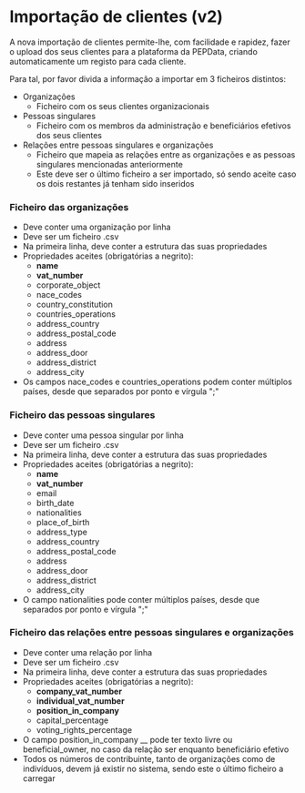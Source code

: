 # Importação de clientes (v2)

A nova importação de clientes permite-lhe, com facilidade e rapidez, fazer o upload dos seus clientes para a plataforma da PEPData, criando automaticamente um registo para cada cliente.

Para tal, por favor divida a informação a importar em 3 ficheiros distintos:

* Organizações
  * Ficheiro com os seus clientes organizacionais
* Pessoas singulares
  * Ficheiro com os membros da administração e beneficiários efetivos dos seus clientes
* Relações entre pessoas singulares e organizações
  * Ficheiro que mapeia as relações entre as organizações e as pessoas singulares mencionadas anteriormente
  * Este deve ser o último ficheiro a ser importado, só sendo aceite caso os dois restantes já tenham sido inseridos

### Ficheiro das organizações

* Deve conter uma organização por linha
* Deve ser um ficheiro .csv
* Na primeira linha, deve conter a estrutura das suas propriedades
* Propriedades aceites (obrigatórias a negrito):
  * **name**
  * **vat\_number**
  * corporate\_object
  * nace\_codes
  * country\_constitution
  * countries\_operations
  * address\_country
  * address\_postal\_code
  * address
  * address\_door&#x20;
  * address\_district
  * &#x20;address\_city
* Os campos nace\_codes e countries\_operations podem conter múltiplos países, desde que separados por ponto e vírgula ";"

### Ficheiro das pessoas singulares

* Deve conter uma pessoa singular por linha
* Deve ser um ficheiro .csv
* Na primeira linha, deve conter a estrutura das suas propriedades
* Propriedades aceites (obrigatórias a negrito):
  * **name**
  * **vat\_number**
  * email
  * birth\_date
  * nationalities
  * place\_of\_birth
  * address\_type
  * address\_country
  * address\_postal\_code
  * address
  * address\_door&#x20;
  * address\_district
  * &#x20;address\_city
* O campo nationalities pode conter múltiplos países, desde que separados por ponto e vírgula ";"

### Ficheiro das relações entre pessoas singulares e organizações

* Deve conter uma relação por linha
* Deve ser um ficheiro .csv
* Na primeira linha, deve conter a estrutura das suas propriedades
* Propriedades aceites (obrigatórias a negrito):
  * **company\_vat\_number**
  * **individual\_vat\_number**
  * **position\_in\_company**
  * capital\_percentage
  * voting\_rights\_percentage
* O campo position\_in\_company __ pode ter texto livre ou beneficial\_owner, no caso da relação ser enquanto beneficiário efetivo
* Todos os números de contribuinte, tanto de organizações como de indivíduos, devem já existir no sistema, sendo este o último ficheiro a carregar

